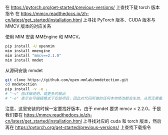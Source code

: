 在 https://pytorch.org/get-started/previous-versions/ 上查找下载 torch 版本指令
在 https://mmcv.readthedocs.io/zh-cn/latest/get_started/installation.html 上寻找 PyTorch 版本、CUDA 版本与 MMCV 版本的对应关系

使用 MIM 安装 MMEngine 和 MMCV。
```bash
pip install -U openmim
mim install mmengine
mim install "mmcv==2.1.0"
mim install mmdet
```

从源码安装 mmdet
```bash
git clone https://github.com/open-mmlab/mmdetection.git
cd mmdetection
pip install -v -e .
# "-v" 指详细说明，或更多的输出
# "-e" 表示在可编辑模式下安装项目，因此对代码所做的任何本地修改都会生效，从而无需重新安装。
```

注意，这里安装的时候一定要找好版本，由于 mmdet 要求 mmcv < 2.2.0，于是我们要在 https://mmcv.readthedocs.io/zh-cn/latest/get_started/installation.html 上寻找对应的 cuda 和 torch 版本，然后再在 https://pytorch.org/get-started/previous-versions/ 上查找下载指令